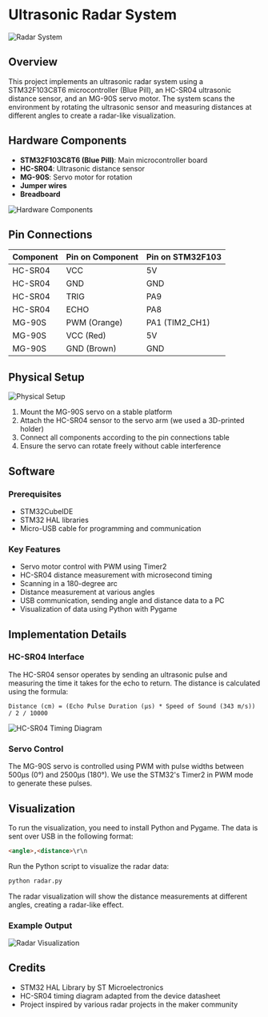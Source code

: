 # Ultrasonic Radar System

![Radar System](https://via.placeholder.com/800x400)

## Overview

This project implements an ultrasonic radar system using a STM32F103C8T6 microcontroller (Blue Pill), an HC-SR04 ultrasonic distance sensor, and an MG-90S servo motor. The system scans the environment by rotating the ultrasonic sensor and measuring distances at different angles to create a radar-like visualization.

## Hardware Components

- **STM32F103C8T6 (Blue Pill)**: Main microcontroller board
- **HC-SR04**: Ultrasonic distance sensor
- **MG-90S**: Servo motor for rotation
- **Jumper wires**
- **Breadboard**

![Hardware Components](https://via.placeholder.com/600x400)

## Pin Connections

| Component | Pin on Component | Pin on STM32F103 |
|-----------|------------------|------------------|
| HC-SR04   | VCC              | 5V               |
| HC-SR04   | GND              | GND              |
| HC-SR04   | TRIG             | PA9              |
| HC-SR04   | ECHO             | PA8              |
| MG-90S    | PWM (Orange)     | PA1 (TIM2_CH1)   |
| MG-90S    | VCC (Red)        | 5V               |
| MG-90S    | GND (Brown)      | GND              |

## Physical Setup

![Physical Setup](https://via.placeholder.com/700x500)

1. Mount the MG-90S servo on a stable platform
2. Attach the HC-SR04 sensor to the servo arm (we used a 3D-printed holder)
3. Connect all components according to the pin connections table
4. Ensure the servo can rotate freely without cable interference

## Software

### Prerequisites

- STM32CubeIDE
- STM32 HAL libraries
- Micro-USB cable for programming and communication

### Key Features

- Servo motor control with PWM using Timer2
- HC-SR04 distance measurement with microsecond timing
- Scanning in a 180-degree arc
- Distance measurement at various angles
- USB communication, sending angle and distance data to a PC
- Visualization of data using Python with Pygame

## Implementation Details

### HC-SR04 Interface

The HC-SR04 sensor operates by sending an ultrasonic pulse and measuring the time it takes for the echo to return. The distance is calculated using the formula:

```
Distance (cm) = (Echo Pulse Duration (μs) * Speed of Sound (343 m/s)) / 2 / 10000
```

![HC-SR04 Timing Diagram](https://via.placeholder.com/600x300)

### Servo Control

The MG-90S servo is controlled using PWM with pulse widths between 500μs (0°) and 2500μs (180°). We use the STM32's Timer2 in PWM mode to generate these pulses.

## Visualization

To run the visualization, you need to install Python and Pygame. The data is sent over USB in the following format:

```html
<angle>,<distance>\r\n
```

Run the Python script to visualize the radar data:

```bash
python radar.py
```
The radar visualization will show the distance measurements at different angles, creating a radar-like effect.

### Example Output

![Radar Visualization](https://via.placeholder.com/800x400)

## Credits

- STM32 HAL Library by ST Microelectronics
- HC-SR04 timing diagram adapted from the device datasheet
- Project inspired by various radar projects in the maker community

